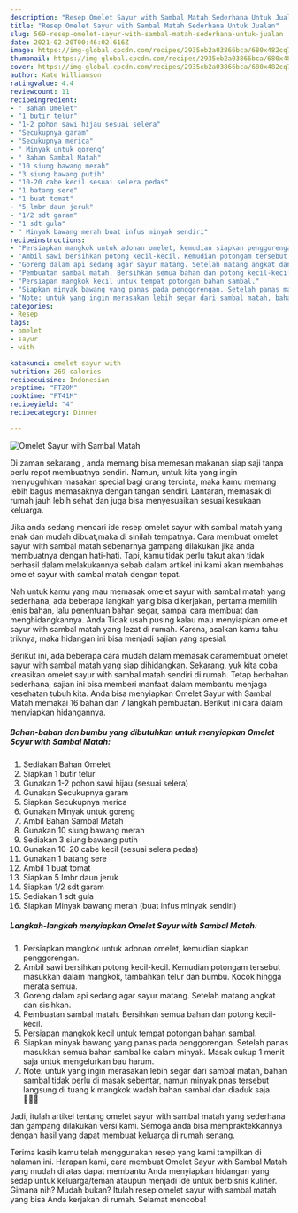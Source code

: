```yaml
---
description: "Resep Omelet Sayur with Sambal Matah Sederhana Untuk Jualan"
title: "Resep Omelet Sayur with Sambal Matah Sederhana Untuk Jualan"
slug: 569-resep-omelet-sayur-with-sambal-matah-sederhana-untuk-jualan
date: 2021-02-20T00:46:02.616Z
image: https://img-global.cpcdn.com/recipes/2935eb2a03866bca/680x482cq70/omelet-sayur-with-sambal-matah-foto-resep-utama.jpg
thumbnail: https://img-global.cpcdn.com/recipes/2935eb2a03866bca/680x482cq70/omelet-sayur-with-sambal-matah-foto-resep-utama.jpg
cover: https://img-global.cpcdn.com/recipes/2935eb2a03866bca/680x482cq70/omelet-sayur-with-sambal-matah-foto-resep-utama.jpg
author: Kate Williamson
ratingvalue: 4.4
reviewcount: 11
recipeingredient:
- " Bahan Omelet"
- "1 butir telur"
- "1-2 pohon sawi hijau sesuai selera"
- "Secukupnya garam"
- "Secukupnya merica"
- " Minyak untuk goreng"
- " Bahan Sambal Matah"
- "10 siung bawang merah"
- "3 siung bawang putih"
- "10-20 cabe kecil sesuai selera pedas"
- "1 batang sere"
- "1 buat tomat"
- "5 lmbr daun jeruk"
- "1/2 sdt garam"
- "1 sdt gula"
- " Minyak bawang merah buat infus minyak sendiri"
recipeinstructions:
- "Persiapkan mangkok untuk adonan omelet, kemudian siapkan penggorengan."
- "Ambil sawi bersihkan potong kecil-kecil. Kemudian potongam tersebut masukkan dalam mangkok, tambahkan telur dan bumbu. Kocok hingga merata semua."
- "Goreng dalam api sedang agar sayur matang. Setelah matang angkat dan sisihkan."
- "Pembuatan sambal matah. Bersihkan semua bahan dan potong kecil-kecil."
- "Persiapan mangkok kecil untuk tempat potongan bahan sambal."
- "Siapkan minyak bawang yang panas pada penggorengan. Setelah panas masukkan semua bahan sambal ke dalam minyak. Masak cukup 1 menit saja untuk mengelurkan bau harum."
- "Note: untuk yang ingin merasakan lebih segar dari sambal matah, bahan sambal tidak perlu di masak sebentar, namun minyak pnas tersebut langsung di tuang k mangkok wadah bahan sambal dan diaduk saja. 👩🏻‍🍳"
categories:
- Resep
tags:
- omelet
- sayur
- with

katakunci: omelet sayur with 
nutrition: 269 calories
recipecuisine: Indonesian
preptime: "PT20M"
cooktime: "PT41M"
recipeyield: "4"
recipecategory: Dinner

---
```



![Omelet Sayur with Sambal Matah](https://img-global.cpcdn.com/recipes/2935eb2a03866bca/680x482cq70/omelet-sayur-with-sambal-matah-foto-resep-utama.jpg)

Di zaman  sekarang , anda memang bisa memesan makanan siap saji tanpa perlu repot membuatnya sendiri. Namun, untuk kita yang ingin menyuguhkan masakan special bagi orang tercinta, maka kamu memang lebih bagus memasaknya dengan tangan sendiri. Lantaran, memasak di rumah jauh lebih sehat dan juga bisa menyesuaikan sesuai kesukaan keluarga.

Jika anda sedang mencari ide resep omelet sayur with sambal matah yang enak dan mudah dibuat,maka di sinilah tempatnya. Cara membuat omelet sayur with sambal matah  sebenarnya gampang dilakukan jika anda membuatnya dengan hati-hati. Tapi, kamu tidak perlu takut akan tidak berhasil dalam melakukannya 
sebab dalam artikel ini kami akan membahas omelet sayur with sambal matah dengan tepat.  



Nah untuk kamu yang mau memasak omelet sayur with sambal matah yang sederhana, ada beberapa langkah yang bisa dikerjakan, pertama memilih jenis bahan, lalu penentuan bahan segar, sampai cara membuat dan menghidangkannya. Anda Tidak usah pusing kalau mau menyiapkan omelet sayur with sambal matah yang lezat di rumah. Karena, asalkan kamu  tahu triknya, maka hidangan ini bisa menjadi sajian yang spesial.

Berikut ini, ada beberapa cara mudah dalam memasak caramembuat omelet sayur with sambal matah yang siap dihidangkan. Sekarang, yuk kita coba kreasikan omelet sayur with sambal matah sendiri di rumah. Tetap berbahan sederhana, sajian ini bisa memberi manfaat dalam membantu menjaga kesehatan tubuh kita. Anda bisa menyiapkan Omelet Sayur with Sambal Matah memakai 16 bahan dan 7 langkah pembuatan. Berikut ini cara dalam menyiapkan hidangannya.

<!--inarticleads1-->

##### Bahan-bahan dan bumbu yang dibutuhkan untuk menyiapkan Omelet Sayur with Sambal Matah:

1. Sediakan  Bahan Omelet
1. Siapkan 1 butir telur
1. Gunakan 1-2 pohon sawi hijau (sesuai selera)
1. Gunakan Secukupnya garam
1. Siapkan Secukupnya merica
1. Gunakan  Minyak untuk goreng
1. Ambil  Bahan Sambal Matah
1. Gunakan 10 siung bawang merah
1. Sediakan 3 siung bawang putih
1. Gunakan 10-20 cabe kecil (sesuai selera pedas)
1. Gunakan 1 batang sere
1. Ambil 1 buat tomat
1. Siapkan 5 lmbr daun jeruk
1. Siapkan 1/2 sdt garam
1. Sediakan 1 sdt gula
1. Siapkan  Minyak bawang merah (buat infus minyak sendiri)




<!--inarticleads2-->

##### Langkah-langkah menyiapkan Omelet Sayur with Sambal Matah:

1. Persiapkan mangkok untuk adonan omelet, kemudian siapkan penggorengan.
1. Ambil sawi bersihkan potong kecil-kecil. Kemudian potongam tersebut masukkan dalam mangkok, tambahkan telur dan bumbu. Kocok hingga merata semua.
1. Goreng dalam api sedang agar sayur matang. Setelah matang angkat dan sisihkan.
1. Pembuatan sambal matah. Bersihkan semua bahan dan potong kecil-kecil.
1. Persiapan mangkok kecil untuk tempat potongan bahan sambal.
1. Siapkan minyak bawang yang panas pada penggorengan. Setelah panas masukkan semua bahan sambal ke dalam minyak. Masak cukup 1 menit saja untuk mengelurkan bau harum.
1. Note: untuk yang ingin merasakan lebih segar dari sambal matah, bahan sambal tidak perlu di masak sebentar, namun minyak pnas tersebut langsung di tuang k mangkok wadah bahan sambal dan diaduk saja. 👩🏻‍🍳




Jadi, itulah artikel tentang  omelet sayur with sambal matah  yang sederhana dan gampang dilakukan versi kami. Semoga anda bisa mempraktekkannya dengan hasil yang dapat membuat keluarga di rumah senang. 

Terima kasih kamu telah menggunakan resep yang kami tampilkan di halaman ini. Harapan kami, cara membuat  Omelet Sayur with Sambal Matah yang mudah di atas dapat membantu Anda menyiapkan hidangan yang sedap untuk keluarga/teman ataupun menjadi ide untuk berbisnis kuliner. Gimana nih? Mudah bukan? Itulah resep omelet sayur with sambal matah yang bisa Anda kerjakan di rumah. Selamat mencoba!

